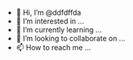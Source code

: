 - 👋 Hi, I’m @ddfdffda
- 👀 I’m interested in ...
- 🌱 I’m currently learning ...
- 💞️ I’m looking to collaborate on ...
- 📫 How to reach me ...

<!---
ddfdffda/ddfdffda is a ✨ special ✨ repository because its `README.md` (this file) appears on your GitHub profile.
You can click the Preview link to take a look at your changes.
--->

